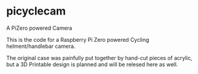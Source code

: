 # picyclecam

A PiZero powered Camera

This is the code for a Raspberry Pi Zero powered Cycling helment/handlebar camera.

The original case was painfully put together by hand-cut pieces of acrylic, but a 3D Printable design is planned
and will be relesed here as well.


